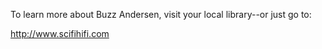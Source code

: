 


To learn more about Buzz Andersen, visit your local library--or just go to:

http://www.scifihifi.com